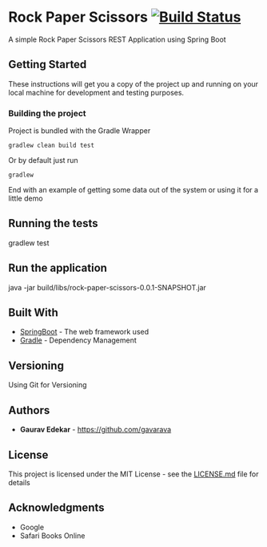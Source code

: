 # Rock Paper Scissors           [![Build Status](https://travis-ci.org/gavarava/rockpaperscissors.svg?branch=master)](https://travis-ci.org/gavarava/rockpaperscissors)

A simple Rock Paper Scissors REST Application using Spring Boot

## Getting Started

These instructions will get you a copy of the project up and running on your local machine for development and testing purposes.

### Building the project

Project is bundled with the Gradle Wrapper

```
gradlew clean build test
```

Or by default just run

```
gradlew
```

End with an example of getting some data out of the system or using it for a little demo

## Running the tests

gradlew test

## Run the application

java -jar build/libs/rock-paper-scissors-0.0.1-SNAPSHOT.jar

## Built With

* [SpringBoot](http://spring.io/projects/spring-boot) - The web framework used
* [Gradle](https://gradle.org/) - Dependency Management

## Versioning

Using Git for Versioning

## Authors

* **Gaurav Edekar** - https://github.com/gavarava

## License

This project is licensed under the MIT License - see the [LICENSE.md](LICENSE.md) file for details

## Acknowledgments

* Google
* Safari Books Online

